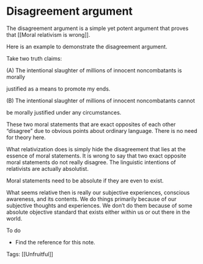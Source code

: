 # Disagreement argument

The disagreement argument is a simple yet potent argument that proves that [[Moral relativism is wrong]].

Here is an example to demonstrate the disagreement argument.

Take two truth claims:

(A) The intentional slaughter of millions of innocent noncombatants is morally

justified as a means to promote my ends.

(B) The intentional slaughter of millions of innocent noncombatants cannot

be morally justified under any circumstances.

These two moral statements that are exact opposites of each other “disagree” due to obvious points about ordinary language. There is no need for theory here.

What relativization does is simply hide the disagreement that lies at the essence of moral statements. It is wrong to say that two exact opposite moral statements do not really disagree. The linguistic intentions of relativists are actually absolutist.

Moral statements need to be absolute if they are even to exist.

What seems relative then is really our subjective experiences, conscious awareness, and its contents. We do things primarily because of our subjective thoughts and experiences. We don’t do them because of some absolute objective standard that exists either within us or out there in the world.

To do

- Find the reference for this note.

Tags: [[Unfruitful]]

